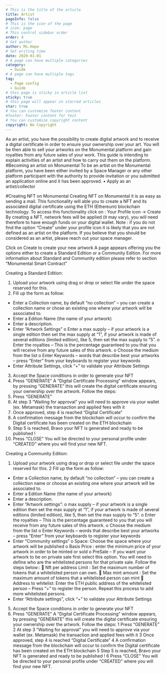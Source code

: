 ```yaml
---
# This is the title of the article
title: Artist
pageInfo: false
# This is the icon of the page
# icon: page
# This control sidebar order
order: 4
# Set author
author: Ms.Hope
# Set writing time
date: 2020-01-01
# A page can have multiple categories
category:
  - Guide
# A page can have multiple tags
tag:
  - Page config
  - Guide
# this page is sticky in article list
sticky: true
# this page will appear in starred articles
star: true
# You can customize footer content
#footer: Footer content for test
# You can customize copyright content
copyright: No Copyright
---
```


As an artist, you have the possibility to create digital artwork and to receive a digital certificate in order to ensure your ownership over your art. You will be then able to sell your artworks on the Monumental platform and gain royalties from any future sales of your work.
This guide is intending to explain activities of an artist and how to carry out them on the platform.
#Becoming an artist on Monumental
To be an artist on the Monumental platform, you have been either invited by a Space Manager or any other platform participant with the authority to provide invitation or you submitted an application online and it has been approved.
•	Apply as an artist/collector

#Creating NFT on Monumental
Creating NFT on Monumental it is as easy as sending a mail. This functionality will able you to create a NFT and its associated digital certificate using the ETH (Ethereum) blockchain technology. 
To access this functionality click on :
Your Profile icon -> Create 
By creating a NFT, network fees will be applied (it may vary), you will need therefore to have enough funds on your digital wallet.
Note : if you do not find the option “Create” under your profile icon it is likely that you are not defined as an artist on the platform. If you believe that you should be considered as an artist, please reach out your space manager.

Click on Create to create your new artwork
A page appears offering you the options either to create a Standard Edition or a Community Edition. 
For more information about Standard and Community edition please refer to section “Monumental Smart Contract”

Creating a Standard Edition:
1.	Upload your artwork using drag or drop or select file under the space reserved for this. 
2.	Fill up the form as follow:
-	Enter a Collection name, by default “no collection” – you can create a collection name or chose an existing one where your artwork will be associated to. 
-	Enter a Edition Name  (the name of your artwork)
-	Enter a description.
-	Enter “Artwork Settings”
o	Enter a max supply – if your artwork is a single edition then set the max supply at “1”, if your artwork is made of several editions (limited edition), like 5, then set the max supply to “5”.
o	Enter the royalties – This is the percentage guaranteed to you that you will receive from any future sales of this artwork.
o	Choose the medium from the list
o	Enter Keywords – words that describe best your artworks – press “Enter” from your keyboards to register your keywords
-	Enter Attribute Settings, click “+” to validate your Attribute Settings
3.	Accept the Space conditions in order to generate your NFT
4.	Press “GENERATE”
A “Digital Certificate Processing” window appears, by pressing “GENERATE” this will create the digital certificate ensuring your ownership over the artwork.
Follow the steps:
1.	Press “GENERATE”
2.	At step 3 “Waiting for approval” you will need to approve via your wallet (ex. Metamask) the transaction and applied fees with it
3.	Once approved, step 4 is reached “Digital Certificate”
4.	A confirmation message from the blockchain will occur to confirm the Digital certificate has been created on the ETH blockchain
5.	Step 5 is reached, Bravo your NFT is generated and ready to be published !
6.	Press “CLOSE”
You will be directed to your personal profile under “CREATED” where you will find your new NFT.

Creating a Community Edition:
1.	Upload your artwork using drag or drop or select file under the space reserved for this. 
2	Fill up the form as follow:
-	Enter a Collection name, by default “no collection” – you can create a collection name or choose an existing one where your artwork will be associated to. 
-	Enter a Edition Name (the name of your artwork)
-	Enter a description.
-	Enter “Artwork settings”:
o	max supply – if your artwork is a single edition then set the max supply at “1”, if your artwork is made of several editions (limited edition), like 5, then set the max supply to “5”.
o	Enter the royalties – This is the percentage guaranteed to you that you will receive from any future sales of this artwork.
o	Choose the medium from the list
o	Enter Keywords – words that describe best your artworks – press “Enter” from your keyboards to register your keywords
-	Enter “Community settings”
o	Space: Choose the space where your artwork will be published 
o	Basis Price : enter the minimum price of your artwork in order to be minted or sold
o	PreSale – If you want your artwork to be on private sale first select this option. You will need to define who are the whitelisted persons for that private sale. Follow the steps below::
	Nft per address Limit : Set the maximum number of tokens that a whitelisted person can own. 
	Max mint amount : Set the maximum amount of tokens that a whitelisted person can mint
	Address to whitelist: Enter the ETH public address of the whitelisted person – Press “+” to register the person. Repeat this process to add more whitelisted persons.
-	Enter “Attribute settings”, click “+” to validate your Attribute Settings
5.	Accept the Space conditions in order to generate your NFT
6.	Press “GENERATE”
A “Digital Certificate Processing” window appears, by pressing “GENERATE” this will create the digital certificate ensuring your ownership over the artwork.
Follow the steps:
1	Press “GENERATE”
2	At step 3 “Waiting for approval” you will need to approve via your wallet (ex. Metamask) the transaction and applied fees with it
3	Once approved, step 4 is reached “Digital Certificate”
4	A confirmation message from the blockchain will occur to confirm the Digital certificate has been created on the ETH blockchain
5	Step 5 is reached, Bravo your NFT is generated and ready to be published !
6	Press “CLOSE”
You will be directed to your personal profile under “CREATED” where you will find your new NFT.



